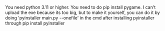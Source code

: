 You need python 3.11 or higher. You need to do pip install pygame. 
I can't upload the exe because its too big, but to make it yourself, you can do it by doing 'pyinstaller main.py --onefile' in the cmd after installing pyinstaller through pip install pyinstaller
